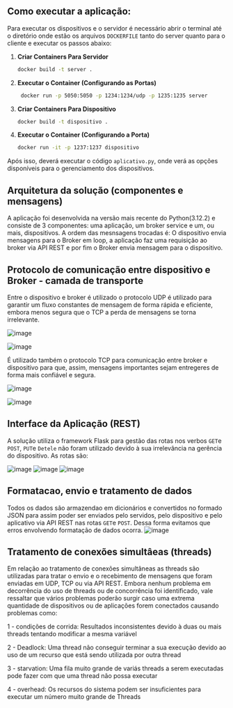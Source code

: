 ## Como executar a aplicação:
 Para executar os dispositivos e o servidor é necessário abrir o terminal até o diretório onde estão os arquivos ```DOCKERFILE``` tanto do server quanto para o cliente e executar os passos abaixo:
 1. **Criar Containers Para Servidor**

    ```bash
    docker build -t server .
    ```

2. **Executar o Container (Configurando as Portas)**

    ```bash
     docker run -p 5050:5050 -p 1234:1234/udp -p 1235:1235 server
    ```
 4. **Criar Containers Para Dispositivo**

    ```bash
    docker build -t dispositivo .
    ```

5. **Executar o Container (Configurando a Porta)**

    ```bash
    docker run -it -p 1237:1237 dispositivo
    ```


Após isso, deverá executar o código `aplicativo.py`, onde verá as opções disponíveis para o gerenciamento dos dispositivos.

## Arquitetura da solução (componentes e mensagens)
A aplicação foi desenvolvida na versão mais recente do Python(3.12.2) e consiste de 3 componentes: uma aplicação, um broker service e um, ou mais, dispositivos. A ordem das mesnsagens trocadas é: O dispositivo envia mensagens para o Broker em loop, a aplicação faz uma requisição ao broker via API REST e por fim o Broker envia mensagem para o dispositivo.
## Protocolo de comunicação entre dispositivo e Broker - camada de transporte
Entre o dispositivo e broker é utilizado o protocolo UDP é utilizado para garantir um fluxo constantes de mensagem de forma rápida e eficiente, embora menos segura que o TCP a perda de mensagens se torna irrelevante.

![image](https://github.com/Esqueletolegal95/PBL_Concorrencia_python/assets/113029820/6578091d-e5de-4a64-becf-55f564f68451)


![image](https://github.com/Esqueletolegal95/PBL_Concorrencia_python/assets/113029820/a921684f-d07f-4998-9581-db8374865750)

É utilizado também o protocolo TCP para comunicação entre broker e dispositivo para que, assim, mensagens importantes sejam entregeres de forma mais confiável e segura.

![image](https://github.com/Esqueletolegal95/PBL_Concorrencia_python/assets/113029820/9327ffa3-0c66-4ab6-bf58-90d5b141e472)

![image](https://github.com/Esqueletolegal95/PBL_Concorrencia_python/assets/113029820/6c805772-6cd8-4a76-889a-6e41eb97449e)


## Interface da Aplicação (REST)
A solução utiliza o framework Flask para gestão das rotas nos verbos ```GET```e ```POST```, ```PUT```e ```Detele``` não foram utilizado devido à sua irrelevância na gerência do dispositivo.
As rotas são:

![image](https://github.com/Esqueletolegal95/PBL_Concorrencia_python/assets/113029820/88b8ccfb-b372-4908-a906-c471f9618b5c)
![image](https://github.com/Esqueletolegal95/PBL_Concorrencia_python/assets/113029820/ca410621-3f07-4c0f-a82b-d41a16a88cd0)
![image](https://github.com/Esqueletolegal95/PBL_Concorrencia_python/assets/113029820/b8d25b08-03d2-42d4-b03c-b6af6d749ef4)
## Formatacao, envio e tratamento de dados
Todos os dados são armazendao em dicionários e convertidos no formado JSON para assim poder ser enviados pelo servidos, pelo dispositivo e pelo aplicativo via API REST nas rotas ```GET```e ```POST```. Dessa forma evitamos que erros envolvendo formatação de dados ocorra.
![image](https://github.com/Esqueletolegal95/PBL_Concorrencia_python/assets/113029820/3ec6dd42-553a-451f-b7be-0ec08f559805)

## Tratamento de conexões simultâeas (threads)
Em relação ao tratamento de conexões simultâneas as threads são utilizadas para tratar o envio e o recebimento de mensagens que foram enviadas em UDP, TCP ou via API REST. Embora nenhum problema em decorrência do uso de threads ou de concorrência foi identificado, vale ressaltar que vários problemas poderão surgir caso uma extrema quantidade de dispositivos ou de aplicações forem conectados causando problemas como:

1 - condições de corrida: Resultados inconsistentes devido à duas ou mais threads tentando modificar a mesma variável

2 - Deadlock: Uma thread não conseguir terminar a sua execução devido ao uso de um recurso que está sendo utilizada por outra thread

3 - starvation: Uma fila muito grande de variás threads a serem executadas pode fazer com que uma thread não possa executar

4 - overhead: Os recursos do sistema podem ser insuficientes para executar um número muito grande de Threads

